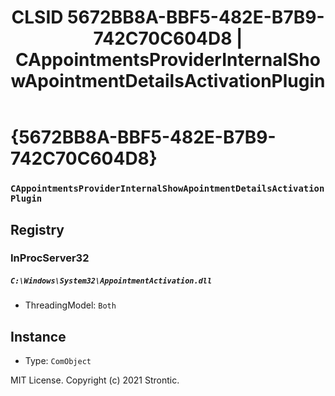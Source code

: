 ﻿---
title: "CLSID 5672BB8A-BBF5-482E-B7B9-742C70C604D8 | CAppointmentsProviderInternalShowApointmentDetailsActivationPlugin"
excerpt: What is COM-Object CLSID 5672BB8A-BBF5-482E-B7B9-742C70C604D8?
---

# {5672BB8A-BBF5-482E-B7B9-742C70C604D8}

### `CAppointmentsProviderInternalShowApointmentDetailsActivationPlugin`

## Registry


### InProcServer32

##### `C:\Windows\System32\AppointmentActivation.dll`
* ThreadingModel: `Both`

## Instance

* Type: `ComObject`

MIT License. Copyright (c) 2021 Strontic.



